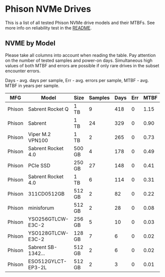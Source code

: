 Phison NVMe Drives
==================

This is a list of all tested Phison NVMe drive models and their MTBFs. See more
info on reliability test in the [README](https://github.com/bsdhw/SMART).

NVME by Model
------------

Please take all columns into account when reading the table. Pay attention on the
number of tested samples and power-on days. Simultaneous high values of both MTBF
and errors are possible if only rare drives in the subset encounter errors.

Days - avg. days per sample,
Err  - avg. errors per sample,
MTBF - avg. MTBF in years per sample.

| MFG       | Model              | Size   | Samples | Days  | Err   | MTBF |
|-----------|--------------------|--------|---------|-------|-------|------|
| Phison    | Sabrent Rocket Q   | 1 TB   | 9       | 418   | 0     | 1.15   |
| Phison    | Sabrent            | 1 TB   | 24      | 329   | 0     | 0.90   |
| Phison    | Viper M.2 VPN100   | 1 TB   | 2       | 265   | 0     | 0.73   |
| Phison    | Sabrent Rocket 4.0 | 500 GB | 4       | 178   | 0     | 0.49   |
| Phison    | PCIe SSD           | 250 GB | 27      | 148   | 0     | 0.41   |
| Phison    | Sabrent Rocket 4.0 | 1 TB   | 6       | 114   | 0     | 0.31   |
| Phison    | 311CD0512GB        | 512 GB | 2       | 82    | 0     | 0.22   |
| Phison    | minisforum         | 512 GB | 2       | 28    | 0     | 0.08   |
| Phison    | YSO256GTLCW-E3C-2  | 256 GB | 5       | 10    | 0     | 0.03   |
| Phison    | YSO128GTLCW-E3C-2  | 128 GB | 7       | 6     | 0     | 0.02   |
| Phison    | Sabrent SB-1342... | 512 GB | 2       | 6     | 0     | 0.02   |
| Phison    | ESO512GYLCT-EP3-2L | 512 GB | 2       | 3     | 0     | 0.01   |
